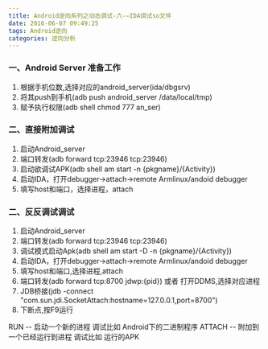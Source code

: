 ```yaml
---
title: Android逆向系列之动态调试-六-–IDA调试so文件
date: 2016-06-07 09:49:25
tags: Android逆向
categories: 逆向分析
---
```


### 一、Android Server 准备工作

1. 根据手机位数,选择对应的android_server(ida/dbgsrv)
2. 将其push到手机(adb push android_server /data/local/tmp)
3. 赋予执行权限(adb shell chmod 777 an_ser)


### 二、直接附加调试

1. 启动Android_server
2. 端口转发(adb forward tcp:23946 tcp:23946) 
3. 启动欲调试APK(adb shell am start -n {pkgname}/{Activity}) 
4. 启动IDA，打开debugger->attach->remote Armlinux/andoid debugger
5. 填写host和端口，选择进程，attach

### 二、反反调试调试
1. 启动Android_server
2. 端口转发(adb forward tcp:23946 tcp:23946)
3. 调试模式启动Apk(adb shell am start -D -n {pkgname}/{Activity}) 
4. 启动IDA，打开debugger->attach->remote Armlinux/andoid debugger
5. 填写host和端口,选择进程,attach
7. 端口转发(adb forward tcp:8700 jdwp:{pid}) 或者 打开DDMS,选择对应进程
8. JDB桥接(jdb -connect "com.sun.jdi.SocketAttach:hostname=127.0.0.1,port=8700")
6. 下断点,按F9运行


RUN -- 启动一个新的进程 调试比如 Android下的二进制程序
ATTACH -- 附加到一个已经运行到进程 调试比如 运行的APK

